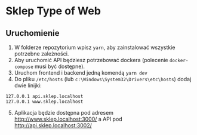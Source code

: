 # Sklep Type of Web

## Uruchomienie
1. W folderze repozytorium wpisz `yarn`, aby zainstalować wszystkie potrzebne zależności.
2. Aby uruchomić API będziesz potrzebować dockera (polecenie `docker-compose` musi być dostępne).
3. Uruchom frontend i backend jedną komendą `yarn dev`
4. Do pliku `/etc/hosts` (lub `c:\Windows\System32\Drivers\etc\hosts`) dodaj dwie linijki:
```
127.0.0.1 api.sklep.localhost
127.0.0.1 www.sklep.localhost
```
5. Aplikacja będzie dostępna pod adresem http://www.sklep.localhost:3000/ a API pod http://api.sklep.localhost:3002/
